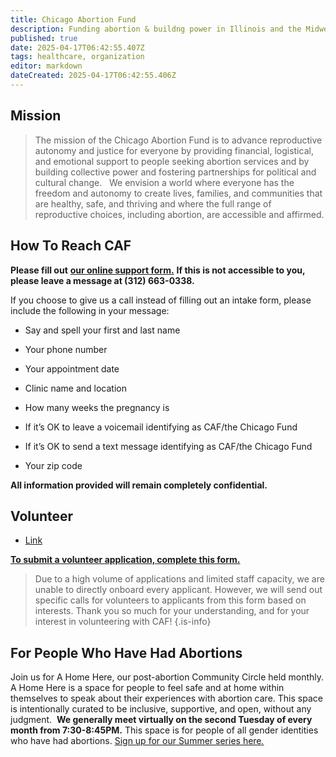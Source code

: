 ```yaml
---
title: Chicago Abortion Fund
description: Funding abortion & buildng power in Illinois and the Midwest.
published: true
date: 2025-04-17T06:42:55.407Z
tags: healthcare, organization
editor: markdown
dateCreated: 2025-04-17T06:42:55.406Z
---
```


## Mission
>The mission of the Chicago Abortion Fund is to advance reproductive autonomy and justice for everyone by providing financial, logistical, and emotional support to people seeking abortion services and by building collective power and fostering partnerships for political and cultural change.
&nbsp;
We envision a world where everyone has the freedom and autonomy to create lives, families, and communities that are healthy, safe, and thriving and where the full range of reproductive choices, including abortion, are accessible and affirmed.




## How To Reach CAF
**Please fill out** [**our online support form.**](https://bit.ly/cafhelpline) **If this is not accessible to you, please leave a message at (312) 663-0338.**

If you choose to give us a call instead of filling out an intake form, please include the following in your message:

*   Say and spell your first and last name
    
*   Your phone number
    
*   Your appointment date
    
*   Clinic name and location
    
*   How many weeks the pregnancy is
    
*   If it’s OK to leave a voicemail identifying as CAF/the Chicago Fund
    
*   If it’s OK to send a text message identifying as CAF/the Chicago Fund
    
*   Your zip code
    

**All information provided will remain completely confidential.**

## Volunteer
- [Link](https://www.chicagoabortionfund.org/volunteer)

[**To submit a volunteer application, complete this form.**](https://forms.gle/zYF8MRz3tbDUKuef7) 
> Due to a high volume of applications and limited staff capacity, we are unable to directly onboard every applicant. However, we will send out specific calls for volunteers to applicants from this form based on interests. Thank you so much for your understanding, and for your interest in volunteering with CAF!
{.is-info}

## For People Who Have Had Abortions
Join us for A Home Here, our post-abortion Community Circle held monthly. A Home Here is a space for people to feel safe and at home within themselves to speak about their experiences with abortion care. This space is intentionally curated to be inclusive, supportive, and open, without any judgment.  **We generally meet virtually on the second Tuesday of every month from 7:30-8:45PM.** This space is for people of all gender identities who have had abortions. [Sign up for our Summer series here](https://www.mobilize.us/chicagoabortionfund/event/631643/)[_._](https://chicagoabortionfund.salsalabs.org/FebruaryMayCommunityCircles)